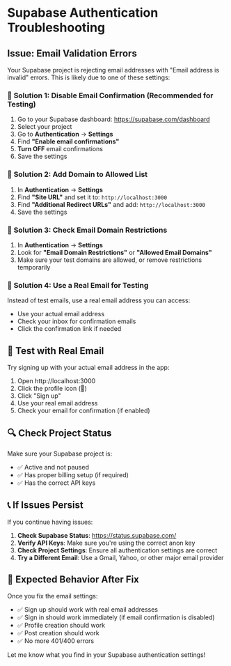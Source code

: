 # Supabase Authentication Troubleshooting

## Issue: Email Validation Errors

Your Supabase project is rejecting email addresses with "Email address is invalid" errors. This is likely due to one of these settings:

### 🔧 **Solution 1: Disable Email Confirmation (Recommended for Testing)**

1. Go to your Supabase dashboard: https://supabase.com/dashboard
2. Select your project
3. Go to **Authentication** → **Settings**
4. Find **"Enable email confirmations"**
5. **Turn OFF** email confirmations
6. Save the settings

### 🔧 **Solution 2: Add Domain to Allowed List**

1. In **Authentication** → **Settings**
2. Find **"Site URL"** and set it to: `http://localhost:3000`
3. Find **"Additional Redirect URLs"** and add: `http://localhost:3000`
4. Save the settings

### 🔧 **Solution 3: Check Email Domain Restrictions**

1. In **Authentication** → **Settings**
2. Look for **"Email Domain Restrictions"** or **"Allowed Email Domains"**
3. Make sure your test domains are allowed, or remove restrictions temporarily

### 🔧 **Solution 4: Use a Real Email for Testing**

Instead of test emails, use a real email address you can access:
- Use your actual email address
- Check your inbox for confirmation emails
- Click the confirmation link if needed

## 🧪 **Test with Real Email**

Try signing up with your actual email address in the app:

1. Open http://localhost:3000
2. Click the profile icon (👤)
3. Click "Sign up"
4. Use your real email address
5. Check your email for confirmation (if enabled)

## 🔍 **Check Project Status**

Make sure your Supabase project is:
- ✅ Active and not paused
- ✅ Has proper billing setup (if required)
- ✅ Has the correct API keys

## 📞 **If Issues Persist**

If you continue having issues:

1. **Check Supabase Status**: https://status.supabase.com/
2. **Verify API Keys**: Make sure you're using the correct anon key
3. **Check Project Settings**: Ensure all authentication settings are correct
4. **Try a Different Email**: Use a Gmail, Yahoo, or other major email provider

## 🎯 **Expected Behavior After Fix**

Once you fix the email settings:
- ✅ Sign up should work with real email addresses
- ✅ Sign in should work immediately (if email confirmation is disabled)
- ✅ Profile creation should work
- ✅ Post creation should work
- ✅ No more 401/400 errors

Let me know what you find in your Supabase authentication settings!


